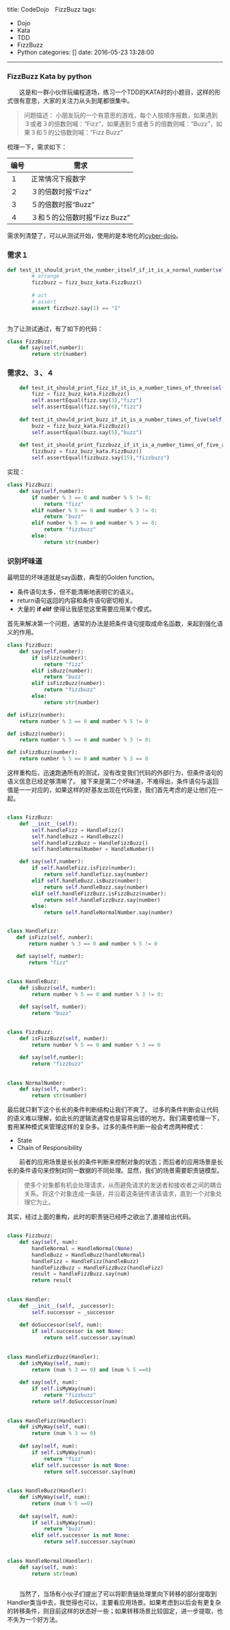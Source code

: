 title: CodeDojo　FizzBuzz
tags:
  - Dojo
  - Kata
  - TDD
  - FizzBuzz
  - Python
categories: []
date: 2016-05-23 13:28:00
---
### FizzBuzz Kata by python

　　这是和一群小伙伴玩编程道场，练习一个TDD的KATA时的小题目，这样的形式很有意思，大家的关注力从头到尾都很集中。

> 问题描述：
小朋友玩的一个有意思的游戏，每个人按顺序报数，如果遇到３或者３的倍数则喊：“Fizz”，如果遇到５或者５的倍数则喊：“Buzz”，如果３和５的公倍数则喊：“Fizz Buzz”

梳理一下，需求如下：

| 编号 | 需求 |
| --- | --- |
| １ | 正常情况下报数字 |
| ２ | ３的倍数时报“Fizz” |
| ３ | ５的倍数时报“Buzz” |
| ４ | ３和５的公倍数时报“Fizz Buzz” |

需求列清楚了，可以从测试开始，使用的是本地化的[cyber-dojo](http://www.cyber-dojo.org)。

### 需求１

``` python
def test_it_should_print_the_number_itself_if_it_is_a_normal_number(self):
        # arrange
        fizzbuzz = fizz_buzz_kata.FizzBuzz()
 
        # act
        # assert
        assert fizzbuzz.say(1) == "1"
        
```

为了让测试通过，有了如下的代码：

``` python
class FizzBuzz:    
    def say(self,number):
        return str(number)
```

### 需求2、３、４

``` python
    def test_it_should_print_fizz_if_it_is_a_number_times_of_three(self):
        fizz = fizz_buzz_kata.FizzBuzz()
        self.assertEqual(fizz.say(3),"fizz")
        self.assertEqual(fizz.say(6),"fizz")
 
    def test_it_should_print_buzz_if_it_is_a_number_times_of_five(self):
        buzz = fizz_buzz_kata.FizzBuzz()
        self.assertEqual(buzz.say(5),"buzz")
 
    def test_it_should_print_fizzbuzz_if_it_is_a_number_times_of_five_and_three(self):
        fizzbuzz = fizz_buzz_kata.FizzBuzz()
        self.assertEqual(fizzbuzz.say(15),"fizzbuzz")

```

实现：

``` python
class FizzBuzz:    
    def say(self,number):
        if number % 3 == 0 and number % 5 != 0:
            return "fizz"
        elif number % 5 == 0 and number % 3 != 0:
            return "buzz"
        elif number % 5 == 0 and number % 3 == 0:
            return "fizzbuzz"
        else:
            return str(number)

```


### 识别坏味道

最明显的坏味道就是say函数，典型的Golden function。
* 条件语句太多，但不能清晰地表明它的语义。
* return语句返回的内容和条件语句密切相关。
* 大量的 __if elif__ 使得让我感觉这里需要应用某个模式。

首先来解决第一个问题，通常的办法是把条件语句提取成命名函数，来起到强化语义的作用。

``` python
class FizzBuzz:    
    def say(self,number):
        if isFizz(number):
            return "fizz"
        elif isBuzz(number):
            return "buzz"
        elif isFizzBuzz(number):
            return "fizzbuzz"
        else:
            return str(number)

def isFizz(number):
    return number % 3 == 0 and number % 5 != 0

def isBuzz(number):
    return number % 5 == 0 and number % 3 != 0:

def isFizzBuzz(number):
    return number % 5 == 0 and number % 3 == 0

```

这样重构后，迅速跑通所有的测试，没有改变我们代码的外部行为，但条件语句的语义信息已经足够清晰了。
接下来是第二个坏味道，不难得出，条件语句与返回值是一一对应的，如果这样的好基友出现在代码里，我们首先考虑的是让他们在一起。

``` python

class FizzBuzz:    
    def __init__(self):
        self.handleFizz = HandleFizz()
        self.handleBuzz = HandleBuzz()
        self.handleFizzBuzz = HandleFizzBuzz()
        self.handleNormalNumber = HandleNumber()

    def say(self,number):
        if self.handleFizz.isFizz(number):
            return self.handlefizz.say(number)
        elif self.handleBuzz.isBuzz(number):
            return self.handleBuzz.say(number)
        elif self.handleFizzBuzz.isFizzBuzz(number):
            return self.handleFizzBuzz.say(number)
        else:
            return self.handleNormalNumber.say(number)


class HandleFizz:
   def isFizz(self, number):
       return number % 3 == 0 and number % 5 != 0

   def say(self, number):
       return "fizz"
 
 
class HandleBuzz:
    def isBuzz(self, number):
        return number % 5 == 0 and number % 3 != 0:

    def say(self, number):
        return "buzz"
 
 
class FizzBuzz:
    def isFizzBuzz(self, number):
        return number % 5 == 0 and number % 3 == 0

    def say(self,number):
        return "fizzbuzz"
 
 
class NormalNumber:
    def say(self, number):
        return str(number)

```

最后就只剩下这个长长的条件判断结构让我们不爽了。
过多的条件判断会让代码的语义难以理解，如此长的逻辑流通常也是容易出错的地方。我们需要梳理一下，套用某种模式来管理这样的复杂多。过多的条件判断一般会考虑两种模式：

* State
* Chain of Responsibility

　　前者的应用场景是长长的条件判断来控制对象的状态；而后者的应用场景是长长的条件语句来控制对同一数据的不同处理。显然，我们的场景需要职责链模型。

> 使多个对象都有机会处理请求，从而避免请求的发送者和接收者之间的耦合关系。将这个对象连成一条链，并沿着这条链传递该请求，直到一个对象处理它为止。

其实，经过上面的重构，此时的职责链已经呼之欲出了,直接给出代码。

``` python

class Fizzbuzz:
    def say(self, num):
        handleNormal = HandleNormal(None)
        handleBuzz = HandleBuzz(handleNormal)
        handleFizz = HandleFizz(handleBuzz)
        handleFizzBuzz = HandleFizzBuzz(handleFizz)
        result = handleFizzBuzz.say(num)
        return result
 
  
class Handler:
    def __init__(self, _successor):
        self.successor = _successor
 
    def doSuccessor(self, num):
        if self.successor is not None:
            return self.successor.say(num)
 
 
class HandleFizzBuzz(Handler):
    def isMyWay(self, num):
        return (num % 3 == 0) and (num % 5 ==0)
 
    def say(self, num):
        if self.isMyWay(num):
            return "fizzbuzz"
        return self.doSuccessor(num)
            
 
class HandleFizz(Handler):
    def isMyWay(self, num):
        return (num % 3 == 0)
 
    def say(self, num):
        if self.isMyWay(num):
            return "fizz"
        elif self.successor is not None:
            return self.successor.say(num)
 
 
class HandleBuzz(Handler):
    def isMyWay(self, num):
        return (num % 5 ==0)
 
    def say(self, num):
        if self.isMyWay(num):
            return "buzz"
        elif self.successor is not None:
            return self.successor.say(num)
 
 
class HandleNormal(Handler):
    def say(self, num):
        return str(num)
	

```


　　当然了，当场有小伙子们提出了可以将职责链处理里向下转移的部分提取到Handler类当中去，我觉得也可以，主要看应用场景。如果考虑到以后会有更复杂的转移条件，则目前这样的状态好一些；如果转移场景比较固定，进一步提取，也不失为一个好方法。